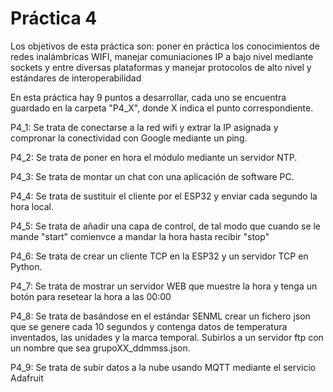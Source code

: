 # Práctica 4
Los objetivos de esta práctica son: poner en práctica los conocimientos de redes inalámbricas WIFI, manejar comuniaciones IP a bajo nivel mediante sockets y entre diversas plataformas y manejar protocolos de alto nivel y estándares de interoperabilidad

En esta práctica hay 9 puntos a desarrollar, cada uno se encuentra guardado en la carpeta "P4_X", donde X indica el punto correspondiente. 

P4_1: Se trata de conectarse a la red wifi y extrar la IP asignada y compronar la conectividad con Google mediante un ping.

P4_2: Se trata de poner en hora el módulo mediante un servidor NTP. 

P4_3: Se trata de montar un chat con una aplicación de software PC.

P4_4: Se trata de sustituir el cliente por el ESP32 y enviar cada segundo la hora local.

P4_5: Se trata de añadir una capa de control, de tal modo que cuando se le mande "start" comienvce a mandar la hora hasta recibir "stop"

P4_6: Se trata de crear un cliente TCP en la ESP32 y un servidor TCP en Python.

P4_7: Se trata de mostrar un servidor WEB que muestre la hora y tenga un botón para resetear la hora a las 00:00

P4_8: Se trata de basándose en el estándar SENML crear un fichero json que se genere cada 10 segundos y contenga datos de temperatura inventados, las unidades y la marca temporal. Subirlos a un servidor ftp con un nombre que sea grupoXX_ddmmss.json.

P4_9: Se trata de subir datos a la nube usando MQTT mediante el servicio Adafruit
 